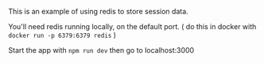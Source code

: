 This is an example of using redis to store session data.

You'll need redis running locally, on the default port.
( do this in docker with ```docker run -p 6379:6379 redis``` )

Start the app with ```npm run dev``` then go to localhost:3000
